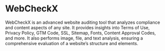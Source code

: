 # WebCheckX
WebCheckX is an advanced website auditing tool that analyzes compliance and content aspects of any site. It provides insights into Terms of Use, Privacy Policy, GTM Code, SSL, Sitemap, Fonts, Content Approval Codes, and more. It also performs image, file, and text analysis, ensuring a comprehensive evaluation of a website’s structure and elements.
